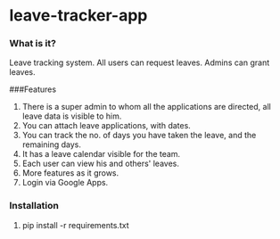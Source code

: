 leave-tracker-app
=================

### What is it?

Leave tracking system. All users can request leaves.
Admins can grant leaves.

###Features

1. There is a super admin to whom all the applications are
directed, all leave data is visible to him. 
2. You can attach leave applications, with dates. 
3. You can track the no. of days you have taken the leave,
and the remaining days.
4. It has a leave calendar visible for the team. 
5. Each user can view his and others' leaves. 
6. More features as it grows. 
7. Login via Google Apps.

### Installation

1. pip install -r requirements.txt
